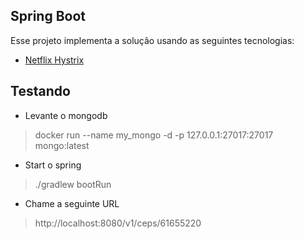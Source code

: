 ## Spring Boot

Esse projeto implementa a solução usando as seguintes tecnologias:
- [Netflix Hystrix](https://spring.io/guides/gs/circuit-breaker/)

## Testando

- Levante o mongodb

> docker run --name my_mongo -d -p 127.0.0.1:27017:27017 mongo:latest


- Start o spring

> ./gradlew bootRun

- Chame a seguinte URL

> http://localhost:8080/v1/ceps/61655220
